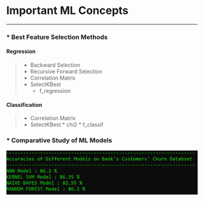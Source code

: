 # Important ML Concepts
-----------------------

### * Best Feature Selection Methods
#### Regression
> * Backward Selection
> * Recursive Forward Selection
> * Correlation Matrix
> * SelectKBest
>   * f_regression

#### Classification
> * Correlation Matrix
> * SelectKBest
    * chi2
    * f_classif

### * Comparative Study of ML Models
![](Comparison%20of%20Models.png)

